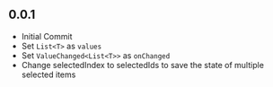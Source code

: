 ## 0.0.1

* Initial Commit
* Set `List<T>` as `values`
* Set `ValueChanged<List<T>>` as `onChanged`
* Change selectedIndex to selectedIds to save the state of multiple selected items